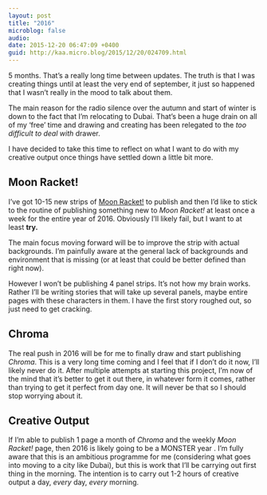 ```yaml
---
layout: post
title: "2016"
microblog: false
audio: 
date: 2015-12-20 06:47:09 +0400
guid: http://kaa.micro.blog/2015/12/20/024709.html
---
```

<p>5 months. That’s a really long time between updates. The truth is that I was creating things until at least the very end of september, it just so happened that I wasn’t really in the mood to talk about them.</p>

<p>The main reason for the radio silence over the autumn and start of winter is down to the fact that I’m relocating to Dubai. That’s been a huge drain on all of my ‘free’ time and drawing and creating has been relegated to the <em>too difficult to deal with</em> drawer.</p>

<p>I have decided to take this time to reflect on what I want to do with my creative output once things have settled down a little bit more.</p>

<h2>Moon Racket!</h2>

<p>I’ve got 10-15 new strips of <a href="http://moonracket.com">Moon Racket!</a> to publish and then I’d like to stick to the routine of publishing something new to <em>Moon Racket!</em> at least once a week for the entire year of 2016.  Obviously I’ll likely fail, but I want to at least <strong>try.</strong></p>

<p>The main focus moving forward will be to improve the strip with actual backgrounds. I’m painfully aware at the general lack of backgrounds and environment that is missing (or at least that could be better defined than right now).</p>

<p>However I won’t be publishing 4 panel strips. It’s not how my brain works. Rather I’ll be writing stories that will take up several panels, maybe entire pages with these characters in them. I have the first story roughed out, so just need to get cracking.</p>

<h2>Chroma</h2>

<p>The real push in 2016 will be for me to finally draw and start publishing <em>Chroma</em>. This is a very long time coming and I feel that if I don’t do it now, I’ll likely never do it. After multiple attempts at starting this project, I’m now of the mind that it’s better to get it out there, in whatever form it comes, rather than trying to get it perfect from day one. It will never be that so I should stop worrying about it.</p>

<h2>Creative Output</h2>

<p>If I’m able to publish 1 page a month of <em>Chroma</em>  and the weekly <em>Moon Racket!</em> page, then 2016 is likely going to be a MONSTER year . I’m fully aware that this is an ambitious programme for me (considering what goes into moving to a city like Dubai), but this is work that I’ll be carrying out first thing in the morning. The intention is to carry out 1-2 hours of creative output a day, <em>every</em> day, <em>every</em> morning.</p>
